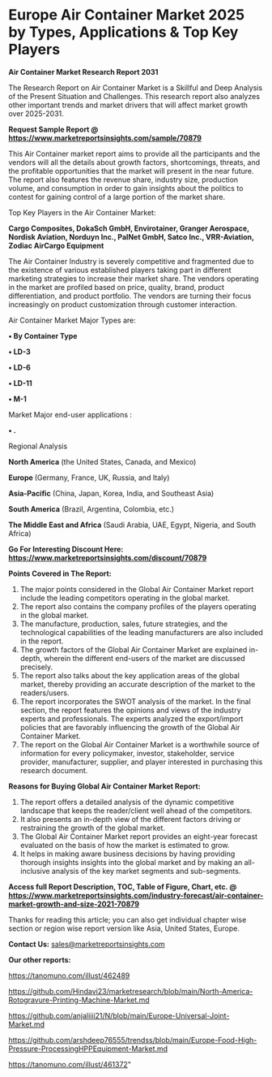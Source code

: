 # Europe Air Container Market 2025 by Types, Applications & Top Key Players

<strong>Air Container Market Research Report 2031</strong>

The Research Report on Air Container Market is a Skillful and Deep Analysis of the Present Situation and Challenges. This research report also analyzes other important trends and market drivers that will affect market growth over 2025-2031.

<strong>Request Sample Report @ <a href=https://www.marketreportsinsights.com/sample/70879>https://www.marketreportsinsights.com/sample/70879</a></strong>

This Air Container market report aims to provide all the participants and the vendors will all the details about growth factors, shortcomings, threats, and the profitable opportunities that the market will present in the near future. The report also features the revenue share, industry size, production volume, and consumption in order to gain insights about the politics to contest for gaining control of a large portion of the market share.

Top Key Players in the Air Container Market:

<strong>Cargo Composites, DokaSch GmbH, Envirotainer, Granger Aerospace, Nordisk Aviation, Norduyn Inc., PalNet GmbH, Satco Inc., VRR-Aviation, Zodiac AirCargo Equipment</strong>

The Air Container Industry is severely competitive and fragmented due to the existence of various established players taking part in different marketing strategies to increase their market share. The vendors operating in the market are profiled based on price, quality, brand, product differentiation, and product portfolio. The vendors are turning their focus increasingly on product customization through customer interaction.

Air Container Market Major Types are:

<strong>• By Container Type

• LD-3

• LD-6

• LD-11

• M-1</strong>

Market Major end-user applications :

<strong>• .</strong>

Regional Analysis

</u><strong><b>North America</b></strong> (the United States, Canada, and Mexico)

<strong><b>Europe </b></strong>(Germany, France, UK, Russia, and Italy)

<strong><b>Asia-Pacific</b></strong> (China, Japan, Korea, India, and Southeast Asia)

<strong><b>South America</b></strong> (Brazil, Argentina, Colombia, etc.)

<strong><b>The Middle East and Africa</b></strong> (Saudi Arabia, UAE, Egypt, Nigeria, and South Africa)

<strong>Go For Interesting Discount Here: <a href=https://www.marketreportsinsights.com/discount/70879>https://www.marketreportsinsights.com/discount/70879</a></strong>

<strong>Points Covered in The Report:</strong>
<ol>
  <li>The major points considered in the Global Air Container Market report include the leading competitors operating in the global market.</li>
  <li>The report also contains the company profiles of the players operating in the global market.</li>
  <li>The manufacture, production, sales, future strategies, and the technological capabilities of the leading manufacturers are also included in the report.</li>
  <li>The growth factors of the Global Air Container Market are explained in-depth, wherein the different end-users of the market are discussed precisely.</li>
  <li>The report also talks about the key application areas of the global market, thereby providing an accurate description of the market to the readers/users.</li>
  <li>The report incorporates the SWOT analysis of the market. In the final section, the report features the opinions and views of the industry experts and professionals. The experts analyzed the export/import policies that are favorably influencing the growth of the Global Air Container Market.</li>
  <li>The report on the Global Air Container Market is a worthwhile source of information for every policymaker, investor, stakeholder, service provider, manufacturer, supplier, and player interested in purchasing this research document.</li>
</ol>
<strong>Reasons for Buying Global Air Container Market Report:</strong>

<ol>
  <li>The report offers a detailed analysis of the dynamic competitive landscape that keeps the reader/client well ahead of the competitors.</li>
  <li>It also presents an in-depth view of the different factors driving or restraining the growth of the global market.</li>
  <li>The Global Air Container Market report provides an eight-year forecast evaluated on the basis of how the market is estimated to grow.</li>
  <li>It helps in making aware business decisions by having providing thorough insights insights into the global market and by making an all-inclusive analysis of the key market segments and sub-segments.</li>
</ol>
<strong>Access full Report Description, TOC, Table of Figure, Chart, etc. @ <a href=https://www.marketreportsinsights.com/industry-forecast/air-container-market-growth-and-size-2021-70879>https://www.marketreportsinsights.com/industry-forecast/air-container-market-growth-and-size-2021-70879</a></strong>


Thanks for reading this article; you can also get individual chapter wise section or region wise report version like Asia, United States, Europe.

<strong>Contact Us:</strong>
sales@marketreportsinsights.com

<strong>Our other reports:</strong>

<a href=https://tanomuno.com/illust/462489>https://tanomuno.com/illust/462489</a>

<a href=https://github.com/Hindavi23/marketresearch/blob/main/North-America-Rotogravure-Printing-Machine-Market.md>https://github.com/Hindavi23/marketresearch/blob/main/North-America-Rotogravure-Printing-Machine-Market.md</a>

<a href=https://github.com/anjaliiii21/N/blob/main/Europe-Universal-Joint-Market.md>https://github.com/anjaliiii21/N/blob/main/Europe-Universal-Joint-Market.md</a>

<a href=https://github.com/arshdeep76555/trendss/blob/main/Europe-Food-High-Pressure-ProcessingHPPEquipment-Market.md>https://github.com/arshdeep76555/trendss/blob/main/Europe-Food-High-Pressure-ProcessingHPPEquipment-Market.md</a>

<a href=https://tanomuno.com/illust/461372>https://tanomuno.com/illust/461372</a>"
